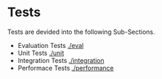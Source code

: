 # Tests

Tests are devided into the following Sub-Sections.

- Evaluation Tests [./eval](./eval)
- Unit Tests [./unit](./unit)
- Integration Tests [./integration](./integration)
- Performace Tests [./performance](./performance)

